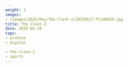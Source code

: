 ```yaml
---
weight: 1
images:
- /images/2025/May/The-Clash-2/20250517-P1140839.jpg
title: The Clash 2.
date: 2025-05-19
tags:
- archive
- digital

- the-clash-2
- sports
---
```


